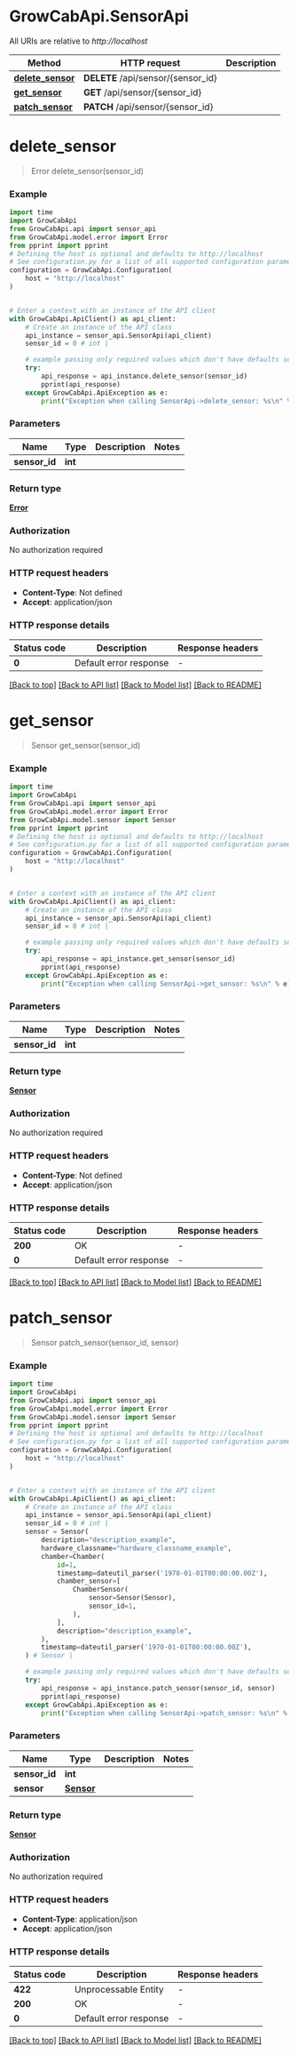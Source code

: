 # GrowCabApi.SensorApi

All URIs are relative to *http://localhost*

Method | HTTP request | Description
------------- | ------------- | -------------
[**delete_sensor**](SensorApi.md#delete_sensor) | **DELETE** /api/sensor/{sensor_id} | 
[**get_sensor**](SensorApi.md#get_sensor) | **GET** /api/sensor/{sensor_id} | 
[**patch_sensor**](SensorApi.md#patch_sensor) | **PATCH** /api/sensor/{sensor_id} | 


# **delete_sensor**
> Error delete_sensor(sensor_id)



### Example

```python
import time
import GrowCabApi
from GrowCabApi.api import sensor_api
from GrowCabApi.model.error import Error
from pprint import pprint
# Defining the host is optional and defaults to http://localhost
# See configuration.py for a list of all supported configuration parameters.
configuration = GrowCabApi.Configuration(
    host = "http://localhost"
)


# Enter a context with an instance of the API client
with GrowCabApi.ApiClient() as api_client:
    # Create an instance of the API class
    api_instance = sensor_api.SensorApi(api_client)
    sensor_id = 0 # int | 

    # example passing only required values which don't have defaults set
    try:
        api_response = api_instance.delete_sensor(sensor_id)
        pprint(api_response)
    except GrowCabApi.ApiException as e:
        print("Exception when calling SensorApi->delete_sensor: %s\n" % e)
```


### Parameters

Name | Type | Description  | Notes
------------- | ------------- | ------------- | -------------
 **sensor_id** | **int**|  |

### Return type

[**Error**](Error.md)

### Authorization

No authorization required

### HTTP request headers

 - **Content-Type**: Not defined
 - **Accept**: application/json


### HTTP response details
| Status code | Description | Response headers |
|-------------|-------------|------------------|
**0** | Default error response |  -  |

[[Back to top]](#) [[Back to API list]](../README.md#documentation-for-api-endpoints) [[Back to Model list]](../README.md#documentation-for-models) [[Back to README]](../README.md)

# **get_sensor**
> Sensor get_sensor(sensor_id)



### Example

```python
import time
import GrowCabApi
from GrowCabApi.api import sensor_api
from GrowCabApi.model.error import Error
from GrowCabApi.model.sensor import Sensor
from pprint import pprint
# Defining the host is optional and defaults to http://localhost
# See configuration.py for a list of all supported configuration parameters.
configuration = GrowCabApi.Configuration(
    host = "http://localhost"
)


# Enter a context with an instance of the API client
with GrowCabApi.ApiClient() as api_client:
    # Create an instance of the API class
    api_instance = sensor_api.SensorApi(api_client)
    sensor_id = 0 # int | 

    # example passing only required values which don't have defaults set
    try:
        api_response = api_instance.get_sensor(sensor_id)
        pprint(api_response)
    except GrowCabApi.ApiException as e:
        print("Exception when calling SensorApi->get_sensor: %s\n" % e)
```


### Parameters

Name | Type | Description  | Notes
------------- | ------------- | ------------- | -------------
 **sensor_id** | **int**|  |

### Return type

[**Sensor**](Sensor.md)

### Authorization

No authorization required

### HTTP request headers

 - **Content-Type**: Not defined
 - **Accept**: application/json


### HTTP response details
| Status code | Description | Response headers |
|-------------|-------------|------------------|
**200** | OK |  -  |
**0** | Default error response |  -  |

[[Back to top]](#) [[Back to API list]](../README.md#documentation-for-api-endpoints) [[Back to Model list]](../README.md#documentation-for-models) [[Back to README]](../README.md)

# **patch_sensor**
> Sensor patch_sensor(sensor_id, sensor)



### Example

```python
import time
import GrowCabApi
from GrowCabApi.api import sensor_api
from GrowCabApi.model.error import Error
from GrowCabApi.model.sensor import Sensor
from pprint import pprint
# Defining the host is optional and defaults to http://localhost
# See configuration.py for a list of all supported configuration parameters.
configuration = GrowCabApi.Configuration(
    host = "http://localhost"
)


# Enter a context with an instance of the API client
with GrowCabApi.ApiClient() as api_client:
    # Create an instance of the API class
    api_instance = sensor_api.SensorApi(api_client)
    sensor_id = 0 # int | 
    sensor = Sensor(
        description="description_example",
        hardware_classname="hardware_classname_example",
        chamber=Chamber(
            id=1,
            timestamp=dateutil_parser('1970-01-01T00:00:00.00Z'),
            chamber_sensor=[
                ChamberSensor(
                    sensor=Sensor(Sensor),
                    sensor_id=1,
                ),
            ],
            description="description_example",
        ),
        timestamp=dateutil_parser('1970-01-01T00:00:00.00Z'),
    ) # Sensor | 

    # example passing only required values which don't have defaults set
    try:
        api_response = api_instance.patch_sensor(sensor_id, sensor)
        pprint(api_response)
    except GrowCabApi.ApiException as e:
        print("Exception when calling SensorApi->patch_sensor: %s\n" % e)
```


### Parameters

Name | Type | Description  | Notes
------------- | ------------- | ------------- | -------------
 **sensor_id** | **int**|  |
 **sensor** | [**Sensor**](Sensor.md)|  |

### Return type

[**Sensor**](Sensor.md)

### Authorization

No authorization required

### HTTP request headers

 - **Content-Type**: application/json
 - **Accept**: application/json


### HTTP response details
| Status code | Description | Response headers |
|-------------|-------------|------------------|
**422** | Unprocessable Entity |  -  |
**200** | OK |  -  |
**0** | Default error response |  -  |

[[Back to top]](#) [[Back to API list]](../README.md#documentation-for-api-endpoints) [[Back to Model list]](../README.md#documentation-for-models) [[Back to README]](../README.md)

